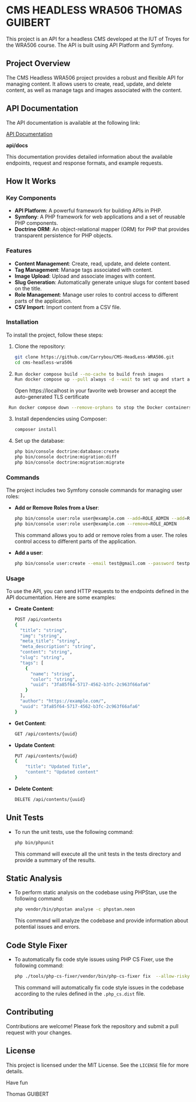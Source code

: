 # CMS HEADLESS WRA506 THOMAS GUIBERT

This project is an API for a headless CMS developed at the IUT of Troyes for the WRA506 course. The API is built using API Platform and Symfony.

## Project Overview

The CMS Headless WRA506 project provides a robust and flexible API for managing content. It allows users to create, read, update, and delete content, as well as manage tags and images associated with the content.

## API Documentation

The API documentation is available at the following link:

[API Documentation](http://localhost/api/docs)

**api/docs**

This documentation provides detailed information about the available endpoints, request and response formats, and example requests.

## How It Works

### Key Components

- **API Platform**: A powerful framework for building APIs in PHP.
- **Symfony**: A PHP framework for web applications and a set of reusable PHP components.
- **Doctrine ORM**: An object-relational mapper (ORM) for PHP that provides transparent persistence for PHP objects.

### Features

- **Content Management**: Create, read, update, and delete content.
- **Tag Management**: Manage tags associated with content.
- **Image Upload**: Upload and associate images with content.
- **Slug Generation**: Automatically generate unique slugs for content based on the title.
- **Role Management**: Manage user roles to control access to different parts of the application.
- **CSV Import**: Import content from a CSV file.
### Installation

To install the project, follow these steps:

1. Clone the repository:
    ```sh
    git clone https://github.com/Carrybou/CMS-HeadLess-WRA506.git
    cd cms-headless-wra506
    ```

2.  ```sh
    Run docker compose build --no-cache to build fresh images
    Run docker compose up --pull always -d --wait to set up and start a fresh Symfony project
     ```
    Open https://localhost in your favorite web browser and accept the auto-generated TLS certificate
   ```sh 
    Run docker compose down --remove-orphans to stop the Docker containers.é
   ```
3. Install dependencies using Composer:
    ```sh
    composer install
    ```

4. Set up the database:
    ```sh
    php bin/console doctrine:database:create
    php bin/console doctrine:migration:diff
    php bin/console doctrine:migration:migrate
    ```


### Commands

The project includes two Symfony console commands for managing user roles:

- **Add or Remove Roles from a User**:
    ```sh
    php bin/console user:role user@example.com --add=ROLE_ADMIN --add=ROLE_MANAGER
    php bin/console user:role user@example.com --remove=ROLE_ADMIN
    ```

  This command allows you to add or remove roles from a user. The roles control access to different parts of the application.

- **Add a user**:
    ```sh
    php bin/console user:create --email test@gmail.com --password testpassword
    ```
### Usage

To use the API, you can send HTTP requests to the endpoints defined in the API documentation. Here are some examples:

- **Create Content**:
    ```sh
    POST /api/contents
    {
      "title": "string",
      "img": "string",
      "meta_title": "string",
      "meta_description": "string",
      "content": "string",
      "slug": "string",
      "tags": [
        {
          "name": "string",
          "color": "string",
          "uuid": "3fa85f64-5717-4562-b3fc-2c963f66afa6"
        }
      ],
      "author": "https://example.com/",
      "uuid": "3fa85f64-5717-4562-b3fc-2c963f66afa6"
    }
    ```

- **Get Content**:
    ```sh
    GET /api/contents/{uuid}
    ```

- **Update Content**:
    ```sh
    PUT /api/contents/{uuid}
    {
        "title": "Updated Title",
        "content": "Updated content"
    }
    ```

- **Delete Content**:
    ```sh
    DELETE /api/contents/{uuid}
    ```
## Unit Tests
- To run the unit tests, use the following command:
    ```sh
    php bin/phpunit
    ```
    This command will execute all the unit tests in the tests directory and provide a summary of the results.
## Static Analysis
- To perform static analysis on the codebase using PHPStan, use the following command:
    ```sh
    php vendor/bin/phpstan analyse -c phpstan.neon
    ```
    This command will analyze the codebase and provide information about potential issues and errors.
## Code Style Fixer
- To automatically fix code style issues using PHP CS Fixer, use the following command:
    ```sh
    php ./tools/php-cs-fixer/vendor/bin/php-cs-fixer fix  --allow-risky=yes  --using-cache=no  --diff  --config=./tools/php-cs-fixer/.php-cs-fixer.php src/
    ```
    This command will automatically fix code style issues in the codebase according to the rules defined in the `.php_cs.dist` file.

## Contributing

Contributions are welcome! Please fork the repository and submit a pull request with your changes.

## License

This project is licensed under the MIT License. See the `LICENSE` file for more details.

Have fun

Thomas GUIBERT
